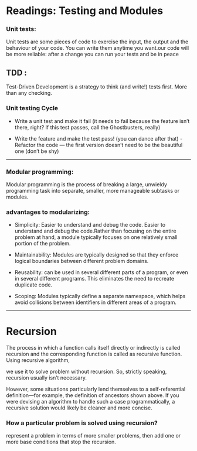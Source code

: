 # Readings: Testing and Modules


### Unit tests:
Unit tests are some pieces of code to exercise the input, the output and the behaviour of your code. You can write them anytime you want.our code will be more reliable: after a change you can run your tests and be in peace

## TDD :
Test-Driven Development is a strategy to think (and write!) tests first. More than any checking.

### Unit testing Cycle

-  Write a unit test and make it fail (it needs to fail because the feature isn’t there, right? If this test passes, call the Ghostbusters, really)

-  Write the feature and make the test pass! (you can dance after that)
-Refactor the code — the first version doesn’t need to be the beautiful one (don’t be shy)


----------------------------------------------------------------
### Modular programming:
 Modular programming is the process of breaking a large, unwieldy programming task into separate, smaller, more manageable subtasks or modules. 

### advantages to modularizing:

- Simplicity: Easier to understand and debug the code. Easier to understand and debug the code.Rather than focusing on the entire problem at hand, a module typically focuses on one relatively small portion of the problem.

- Maintainability: Modules are typically designed so that they enforce logical boundaries between different problem domains.

- Reusability: can be used in several different parts of a program, or even in several different programs. This eliminates the need to recreate duplicate code.

- Scoping: Modules typically define a separate namespace, which helps avoid collisions between identifiers in different areas of a program.

----------------------------------------------------------------

# Recursion

The process in which a function calls itself directly or indirectly is called recursion and the corresponding function is called as recursive function. Using recursive algorithm, 

 we use it to solve problem without recursion. So, strictly speaking, recursion usually isn’t necessary.

However, some situations particularly lend themselves to a self-referential definition—for example, the definition of ancestors shown above. If you were devising an algorithm to handle such a case programmatically, a recursive solution would likely be cleaner and more concise.


### How a particular problem is solved using recursion? 
 represent a problem in terms of  more smaller problems, then add one or more base conditions that stop the recursion. 
